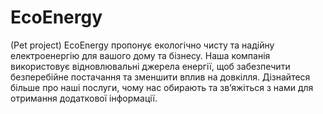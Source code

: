 # EcoEnergy
(Pet project) EcoEnergy пропонує екологічно чисту та надійну електроенергію для вашого дому та бізнесу. Наша компанія використовує відновлювальні джерела енергії, щоб забезпечити безперебійне постачання та зменшити вплив на довкілля. Дізнайтеся більше про наші послуги, чому нас обирають та зв’яжіться з нами для отримання додаткової інформації.

